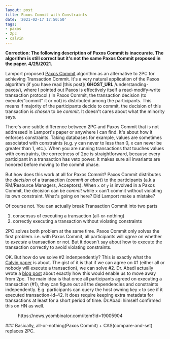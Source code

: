 ```yaml
---
layout: post
title: Paxos Commit with Constraints
date: '2021-02-17 17:50:50'
tags:
- paxos
- 2pc
- calvin
---
```


 **Correction: The following description of Paxos Commit is inaccurate. The algorithm is still correct but it's not the same Paxos Commit proposed in the paper. 4/25/2021.**

Lamport proposed [Paxos Commit](https://lamport.azurewebsites.net/video/consensus-on-transaction-commit.pdf) algorithm as an alternative to 2PC for achieving Transaction Commit. It's a very natural application of the Paxos algorithm (if you have read [this post]( __GHOST_URL__ /understanding-paxos/), where I pointed out Paxos is effectively itself a read-modify-write transaction protocol.) In Paxos Commit, the transaction decision (to execute/"commit" it or not) is distributed among the participants. This means if majority of the participants decide to commit, the decision of this transaction is _chosen_ to be _commit_. It doesn't cares about what the minority says.

There's one subtle difference between 2PC and Paxos Commit that is not addressed in Lamport's paper or anywhere I can find. It's about how it enforces constraints. Taking databases for example, values are sometimes associated with constraints (e.g. y can never to less than 0, x can never be greater than 1, etc.). When you are running transactions that touches values with constraints, the correctness of 2pc is straightforward, because every participant in a transaction has veto power. It makes sure all invariants are honored before moving to the commit phase.

But how does this work at all for Paxos Commit? Paxos Commit distributes the _decision_ of a transaction (_commit_ or _abort_) to the participants (a.k.a RM/Resource Managers, Acceptors). When `x` or `y` is involved in a Paxos Commit, the decision can be _commit_ while `x` can't commit without violating its own constraint. What's going on here? Did Lamport make a mistake?

Of course not. You can actually break Transaction Commit into two parts

1. consensus of executing a transaction (all-or-nothing)
2. correctly executing a transaction without violating constraints

2PC solves both problem at the same time. Paxos Commit only solves the first problem. i.e. with Paxos Commit, all participants will _agree_ on whether to _execute_ a transaction or not. But it doesn't say about how to execute the transaction correctly to avoid violating constraints.

OK. But how do we solve #2 indenpendently? This is exactly what the [Calvin paper](http://cs.yale.edu/homes/thomson/publications/calvin-sigmod12.pdf) is about. The gist of it is that if we can agree on #1 (either all or nobody will execute a transaction), we can solve #2. Dr. Abadi actually wrote a [blog post](http://dbmsmusings.blogspot.com/2019/01/its-time-to-move-on-from-two-phase.html) about exactly how this would enable us to move away from 2pc. The main idea is that once all participants agreed on executing a transaction (#1), they can figure out all the dependencies and constraints independently. E.g. participants can query the host owning key `x` to see if it executed transaction-id-42. It does require keeping extra metadata for transactions at least for a short period of time. Dr.Abadi himself confirmed this on HN as well.

<figure class="kg-card kg-image-card kg-card-hascaption"><img src=" __GHOST_URL__ /content/images/2021/02/Screen-Shot-2021-02-17-at-9.49.15-AM.png" class="kg-image" alt loading="lazy"><figcaption>https://news.ycombinator.com/item?id=19005904</figcaption></figure>
### Basically, all-or-nothing(Paxos Commit) + CAS(compare-and-set) replaces 2PC.

